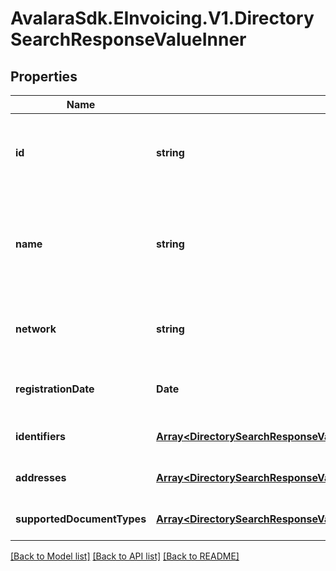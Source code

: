 # AvalaraSdk.EInvoicing.V1.DirectorySearchResponseValueInner

## Properties

Name | Type | Description | Notes
------------ | ------------- | ------------- | -------------
**id** | **string** | Avalara unique ID of the participant in the directory. | [optional] [default to undefined]
**name** | **string** | Name of the participant (typically, the name of the business entity). | [optional] [default to undefined]
**network** | **string** | The network where the participant is present. | [optional] [default to undefined]
**registrationDate** | **Date** | Registration date of the participant if available | [optional] [default to undefined]
**identifiers** | [**Array&lt;DirectorySearchResponseValueInnerIdentifiersInner&gt;**](DirectorySearchResponseValueInnerIdentifiersInner.md) |  | [optional] [default to undefined]
**addresses** | [**Array&lt;DirectorySearchResponseValueInnerAddressesInner&gt;**](DirectorySearchResponseValueInnerAddressesInner.md) |  | [optional] [default to undefined]
**supportedDocumentTypes** | [**Array&lt;DirectorySearchResponseValueInnerSupportedDocumentTypesInner&gt;**](DirectorySearchResponseValueInnerSupportedDocumentTypesInner.md) |  | [optional] [default to undefined]

[[Back to Model list]](../../../README.md#documentation-for-models) [[Back to API list]](../../../README.md#documentation-for-api-endpoints) [[Back to README]](../../../README.md)


